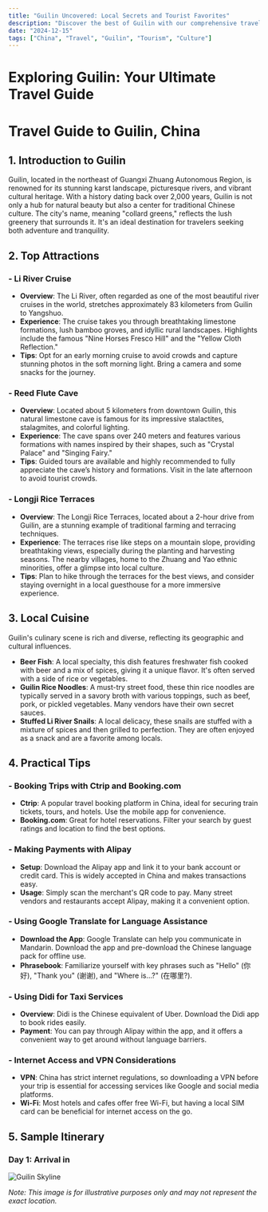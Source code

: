 ```yaml
---
title: "Guilin Uncovered: Local Secrets and Tourist Favorites"
description: "Discover the best of Guilin with our comprehensive travel guide. Explore top attractions, savor local cuisine, and get insider tips for an unforgettable Chinese adventure."
date: "2024-12-15"
tags: ["China", "Travel", "Guilin", "Tourism", "Culture"]
---
```


# Exploring Guilin: Your Ultimate Travel Guide

# Travel Guide to Guilin, China

## 1. Introduction to Guilin
Guilin, located in the northeast of Guangxi Zhuang Autonomous Region, is renowned for its stunning karst landscape, picturesque rivers, and vibrant cultural heritage. With a history dating back over 2,000 years, Guilin is not only a hub for natural beauty but also a center for traditional Chinese culture. The city's name, meaning "collard greens," reflects the lush greenery that surrounds it. It's an ideal destination for travelers seeking both adventure and tranquility.

## 2. Top Attractions

### - Li River Cruise
- **Overview**: The Li River, often regarded as one of the most beautiful river cruises in the world, stretches approximately 83 kilometers from Guilin to Yangshuo. 
- **Experience**: The cruise takes you through breathtaking limestone formations, lush bamboo groves, and idyllic rural landscapes. Highlights include the famous "Nine Horses Fresco Hill" and the "Yellow Cloth Reflection."
- **Tips**: Opt for an early morning cruise to avoid crowds and capture stunning photos in the soft morning light. Bring a camera and some snacks for the journey.

### - Reed Flute Cave
- **Overview**: Located about 5 kilometers from downtown Guilin, this natural limestone cave is famous for its impressive stalactites, stalagmites, and colorful lighting.
- **Experience**: The cave spans over 240 meters and features various formations with names inspired by their shapes, such as "Crystal Palace" and "Singing Fairy."
- **Tips**: Guided tours are available and highly recommended to fully appreciate the cave’s history and formations. Visit in the late afternoon to avoid tourist crowds.

### - Longji Rice Terraces
- **Overview**: The Longji Rice Terraces, located about a 2-hour drive from Guilin, are a stunning example of traditional farming and terracing techniques.
- **Experience**: The terraces rise like steps on a mountain slope, providing breathtaking views, especially during the planting and harvesting seasons. The nearby villages, home to the Zhuang and Yao ethnic minorities, offer a glimpse into local culture.
- **Tips**: Plan to hike through the terraces for the best views, and consider staying overnight in a local guesthouse for a more immersive experience.

## 3. Local Cuisine
Guilin's culinary scene is rich and diverse, reflecting its geographic and cultural influences.

- **Beer Fish**: A local specialty, this dish features freshwater fish cooked with beer and a mix of spices, giving it a unique flavor. It's often served with a side of rice or vegetables.
- **Guilin Rice Noodles**: A must-try street food, these thin rice noodles are typically served in a savory broth with various toppings, such as beef, pork, or pickled vegetables. Many vendors have their own secret sauces.
- **Stuffed Li River Snails**: A local delicacy, these snails are stuffed with a mixture of spices and then grilled to perfection. They are often enjoyed as a snack and are a favorite among locals.

## 4. Practical Tips

### - Booking Trips with Ctrip and Booking.com
- **Ctrip**: A popular travel booking platform in China, ideal for securing train tickets, tours, and hotels. Use the mobile app for convenience.
- **Booking.com**: Great for hotel reservations. Filter your search by guest ratings and location to find the best options.

### - Making Payments with Alipay
- **Setup**: Download the Alipay app and link it to your bank account or credit card. This is widely accepted in China and makes transactions easy.
- **Usage**: Simply scan the merchant's QR code to pay. Many street vendors and restaurants accept Alipay, making it a convenient option.

### - Using Google Translate for Language Assistance
- **Download the App**: Google Translate can help you communicate in Mandarin. Download the app and pre-download the Chinese language pack for offline use.
- **Phrasebook**: Familiarize yourself with key phrases such as "Hello" (你好), "Thank you" (谢谢), and "Where is...?" (在哪里?).

### - Using Didi for Taxi Services
- **Overview**: Didi is the Chinese equivalent of Uber. Download the Didi app to book rides easily.
- **Payment**: You can pay through Alipay within the app, and it offers a convenient way to get around without language barriers.

### - Internet Access and VPN Considerations
- **VPN**: China has strict internet regulations, so downloading a VPN before your trip is essential for accessing services like Google and social media platforms.
- **Wi-Fi**: Most hotels and cafes offer free Wi-Fi, but having a local SIM card can be beneficial for internet access on the go.

## 5. Sample Itinerary

### Day 1: Arrival in

<img src="https://source.unsplash.com/1600x900/?Guilin,cityscape" alt="Guilin Skyline" loading="lazy">

*Note: This image is for illustrative purposes only and may not represent the exact location.*

